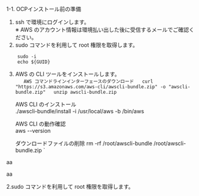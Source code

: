 1-1. OCPインストール前の準備  

 1. ssh で環境にログインします。  
    ※ AWS のアカウント情報は環境払い出した後に受信するメールでご確認ください。
 2. sudo コマンドを利用して root 権限を取得します。 
```
    sudo -i  
    echo ${GUID}
```

 3. AWS の CLI ツールをインストールします。  
`   AWS コマンドラインインターフェースのダウンロード  
    curl "https://s3.amazonaws.com/aws-cli/awscli-bundle.zip" -o "awscli-bundle.zip"  
    unzip awscli-bundle.zip`  
  
    AWS CLI のインストール  
    ./awscli-bundle/install -i /usr/local/aws -b /bin/aws  

    AWS CLI の動作確認  
    aws --version  

    ダウンロードファイルの削除
    rm -rf /root/awscli-bundle /root/awscli-bundle.zip `
    
aa

 
 
 aa




 2.sudo コマンドを利用して root 権限を取得します。  
